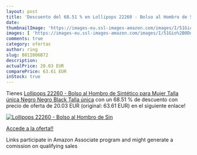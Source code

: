 ```yaml
---
layout: post
title: 'Descuento del 68.51 % en Lollipops 22260 - Bolso al Hombro de Sin'
date: 
thumbnailImage: 'https://images-eu.ssl-images-amazon.com/images/I/51Gio%2B0Dd9L._SL200_.jpg'
images: [ 'https://images-eu.ssl-images-amazon.com/images/I/51Gio%2B0Dd9L._SL200_.jpg' ]
comments: true
category: ofertas
author: ring
slug: B01I006B72
description:
actualPrice: 20.03 EUR
comparePrice: 63.61 EUR
inStock: true
---
```


Tienes [Lollipops 22260 - Bolso al Hombro de Sintético para Mujer Talla única  Negro  Negro  Black    Talla única](https://www.amazon.es/dp/B01I006B72/?tag=tolees-21) con un 68.51 % de descuento con precio de oferta de 20.03 EUR (original: 63.61 EUR) en el siguiente enlace!

[![Lollipops 22260 - Bolso al Hombro de Sin](https://images-eu.ssl-images-amazon.com/images/I/51Gio%2B0Dd9L._SL200_.jpg)](https://www.amazon.es/dp/B01I006B72/?tag=tolees-21)

[Accede a la oferta!!](https://www.amazon.es/dp/B01I006B72/?tag=tolees-21)

Links participate in Amazon Associate program and might generate a comission on qualifying sales


